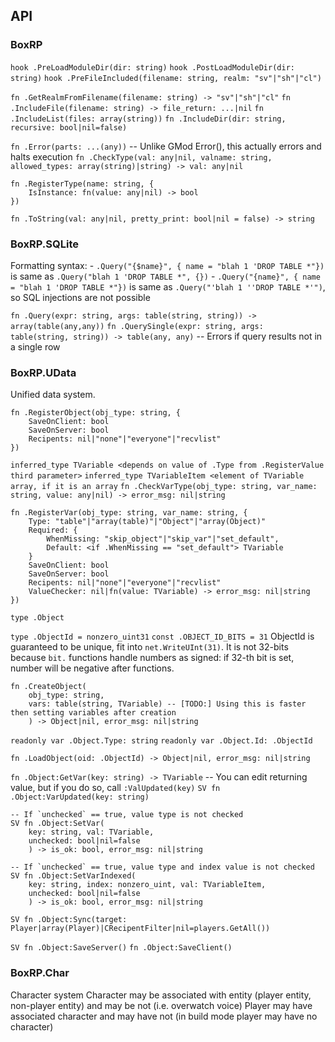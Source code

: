 ## API

### BoxRP

`hook .PreLoadModuleDir(dir: string)`
`hook .PostLoadModuleDir(dir: string)`
`hook .PreFileIncluded(filename: string, realm: "sv"|"sh"|"cl")`

`fn .GetRealmFromFilename(filename: string) -> "sv"|"sh"|"cl"`
`fn .IncludeFile(filename: string) -> file_return: ...|nil`
`fn .IncludeList(files: array(string))`
`fn .IncludeDir(dir: string, recursive: bool|nil=false)`

`fn .Error(parts: ...(any))` -- Unlike GMod Error(), this actually errors and halts execution
`fn .CheckType(val: any|nil, valname: string, allowed_types: array(string)|string) -> val: any|nil`
```
fn .RegisterType(name: string, {
    IsInstance: fn(value: any|nil) -> bool
})
```

`fn .ToString(val: any|nil, pretty_print: bool|nil = false) -> string`

### BoxRP.SQLite

Formatting syntax:
    - `.Query("{$name}", { name = "blah 1 'DROP TABLE *"})` is same as `.Query("blah 1 'DROP TABLE *", {})`
    - `.Query("{name}", { name = "blah 1 'DROP TABLE *"})` is same as `.Query("'blah 1 ''DROP TABLE *'")`, so SQL injections are not possible

`fn .Query(expr: string, args: table(string, string)) -> array(table(any,any))`
`fn .QuerySingle(expr: string, args: table(string, string)) -> table(any, any)` -- Errors if query results not in a single row


### BoxRP.UData
Unified data system.
```
fn .RegisterObject(obj_type: string, {
    SaveOnClient: bool
    SaveOnServer: bool
    Recipents: nil|"none"|"everyone"|"recvlist"
})
```

`inferred_type TVariable <depends on value of .Type from .RegisterValue third parameter>`
`inferred_type TVariableItem <element of TVariable array, if it is an array`
`fn .CheckVarType(obj_type: string, var_name: string, value: any|nil) -> error_msg: nil|string`

```
fn .RegisterVar(obj_type: string, var_name: string, {
    Type: "table"|"array(table)"|"Object"|"array(Object)"
    Required: {
        WhenMissing: "skip_object"|"skip_var"|"set_default",
        Default: <if .WhenMissing == "set_default"> TVariable
    }
    SaveOnClient: bool
    SaveOnServer: bool
    Recipents: nil|"none"|"everyone"|"recvlist"
    ValueChecker: nil|fn(value: TVariable) -> error_msg: nil|string
})
```
`type .Object`

`type .ObjectId = nonzero_uint31`
`const .OBJECT_ID_BITS = 31`
ObjectId is guaranteed to be unique, fit into `net.WriteUInt(31)`.
It is not 32-bits because `bit.` functions handle numbers as signed: if 32-th bit is set, number will be negative after functions.

```
fn .CreateObject(
    obj_type: string, 
    vars: table(string, TVariable) -- [TODO:] Using this is faster then setting variables after creation
    ) -> Object|nil, error_msg: nil|string
```

`readonly var .Object.Type: string`
`readonly var .Object.Id: .ObjectId`

`fn .LoadObject(oid: .ObjectId) -> Object|nil, error_msg: nil|string`

`fn .Object:GetVar(key: string) -> TVariable` -- You can edit returning value, but if you do so, call `:ValUpdated(key)`
`SV fn .Object:VarUpdated(key: string)`

```
-- If `unchecked` == true, value type is not checked
SV fn .Object:SetVar(
    key: string, val: TVariable, 
    unchecked: bool|nil=false
    ) -> is_ok: bool, error_msg: nil|string
```

```
-- If `unchecked` == true, value type and index value is not checked
SV fn .Object:SetVarIndexed(
    key: string, index: nonzero_uint, val: TVariableItem,
    unchecked: bool|nil=false
    ) -> is_ok: bool, error_msg: nil|string
```

`SV fn .Object:Sync(target: Player|array(Player)|CRecipentFilter|nil=players.GetAll())`

`SV fn .Object:SaveServer()`
`fn .Object:SaveClient()`


### BoxRP.Char
Character system
Character may be associated with entity (player entity, non-player entity) and may be not (i.e. overwatch voice)
Player may have associated character and may have not (in build mode player may have no character)
